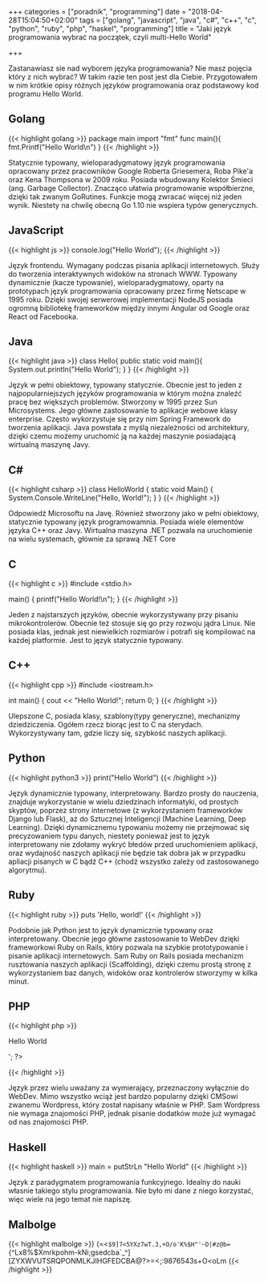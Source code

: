+++
categories = ["poradnik", "programming"]
date = "2018-04-28T15:04:50+02:00"
tags = ["golang", "javascript", "java", "c#", "c++", "c", "python", "ruby", "php", "haskel", "programming"]
title = "Jaki język programowania wybrać na początek, czyli multi-Hello World"

+++

Zastanawiasz sie nad wyborem języka programowania? Nie masz pojęcia który z nich wybrać?
W takim razie ten post jest dla Ciebie. Przygotowałem w nim krótkie opisy różnych języków
programowania oraz podstawowy kod programu Hello World.

<!--more-->
Golang
------
{{< highlight golang >}}
package main
import "fmt"
func main(){
	fmt.Printf("Hello World\n")
}
{{< /highlight >}}

Statycznie typowany, wieloparadygmatowy język programowania opracowany przez pracowników
Google Roberta Griesemera, Roba Pike'a oraz Kena Thompsona w 2009 roku. Posiada wbudowany
Kolektor Śmieci (ang. Garbage Collector). Znacząco ułatwia programowanie współbierzne,
dzięki tak zwanym GoRutines. Funkcje mogą zwracać więcej niż jeden wynik. Niestety na
chwilę obecną Go 1.10 nie wspiera typów generycznych.

JavaScript
----------
{{< highlight js >}}
console.log("Hello World");
{{< /highlight >}}

Język frontendu. Wymagany podczas pisania aplikacji internetowych. Służy do tworzenia
interaktywnych widoków na stronach WWW. Typowany dynamicznie (kacze typowanie),
wieloparadygmatowy, oparty na prototypach język programowania opracowany przez firmę
Netscape w 1995 roku. Dzięki swojej serwerowej implementacji NodeJS posiada ogromną
bibliotekę frameworków między innymi Angular od Google oraz React od Facebooka. 

Java
----
{{< highlight java >}}
class Hello{
	public static void main(){
		System.out.println("Hello World");
	}
}
{{< /highlight >}}

Język w pełni obiektowy, typowany statycznie. Obecnie jest to jeden z najpopularniejszych
języków programowania w którym można znaleźć pracę bez większych problemów. Stworzony
w 1995 przez Sun Microsystems. Jego główne zastosowanie to aplikacje webowe klasy
enterprise. Często wykorzystuje się przy nim Spring Framework do tworzenia aplikacji.
Java powstała  z myślą niezależności od architektury, dzięki czemu możemy uruchomić
ją na każdej maszynie posiadającą wirtualną maszynę Javy.

C#
--
{{< highlight csharp >}}
class HelloWorld
{
    static void Main()
    {
        System.Console.WriteLine("Hello, World!");
    }
}
{{< /highlight >}}

Odpowiedź Microsoftu na Javę. Również stworzony jako w pełni obiektowy, statycznie
typowany język programowamnia. Posiada wiele elementów języka C++ oraz Javy.
Wirtualna maszyna .NET pozwala na uruchomienie na wielu systemach, głównie za sprawą
.NET Core

C
-
{{< highlight c >}}
#include <stdio.h>

main()
{
    printf("Hello World!\n");
}
{{< /highlight >}}

Jeden z najstarszych języków, obecnie wykorzystywany przy pisaniu mikrokontrolerów.
Obecnie też stosuje się go przy rozwoju jądra Linux. Nie posiada klas, jednak jest
niewielkich rozmiarów i potrafi się kompilować na każdej platformie. Jest to język
statycznie typowany.

C++
---
{{< highlight cpp >}}
#include <iostream.h>

int main()
{
    cout << "Hello World!";
    return 0;
}
{{< /highlight >}}

Ulepszone C, posiada klasy, szablony(typy generyczne), mechanizmy dziedziczenia.
Ogółem rzecz biorąc jest to C na sterydach. Wykorzystywany tam, gdzie liczy się,
szybkość naszych aplikacji.

Python
------
{{< highlight python3 >}}
print("Hello World")
{{< /highlight >}}

Język dynamicznie typowany, interpretowany. Bardzo prosty do nauczenia, znajduje
wykorzystanie w wielu dziedzinach informatyki, od prostych skyptów, poprzez strony
internetowe (z wykorzystaniem frameworków Django lub Flask), aż do Sztucznej
Inteligencji (Machine Learning, Deep Learning). Dzięki dynamicznemu typowaniu
możemy nie przejmować się precyzowaniem typu danych, niestety ponieważ jest to
język interpretowany nie zdołamy wykryć błedów przed uruchomieniem aplikacji, oraz
wydajność naszych aplikacji nie będzie tak dobra jak w przypadku apliacji
pisanych w C bądź C++ (chodź wszystko zależy od zastosowanego algorytmu).

Ruby
----
{{< highlight ruby >}}
puts 'Hello, world!'
{{< /highlight >}}

Podobnie jak Python jest to język dynamicznie typowany oraz interpretowany.
Obecnie jego główne zastosowanie to WebDev dzięki frameworkowi Ruby on Rails,
który pozwala na szybkie prototypowanie i pisanie aplikacji internetowych.
Sam Ruby on Rails posiada mechanizm rusztowania naszych aplikacji (Scaffolding),
dzięki czemu prostą stronę z wykorzystaniem baz danych, widoków oraz kontrolerów
stworzymy w kilka minut.

PHP
---
{{< highlight php >}}
<?php echo '<p>Hello World</p>'; ?> 
{{< /highlight >}}

Język przez wielu uważany za wymierający, przeznaczony wyłącznie do WebDev.
Mimo wszystko wciąż jest bardzo popularny dzięki CMSowi zwanemu Wordpress, który
został napisany właśnie w PHP. Sam Wordpress nie wymaga znajomości PHP, jednak
pisanie dodatków może już wymagać od nas znajomości PHP.

Haskell
-------
{{< highlight haskell >}}
main = putStrLn "Hello World"
{{< /highlight >}}

Język z paradygmatem programowania funkcyjnego. Idealny do nauki własnie takiego
stylu programowania. Nie było mi dane z niego korzystać, więc wiele na jego temat
nie napiszę.

Malbolge
--------
{{< highlight malbolge >}}
(=<`$9]7<5YXz7wT.3,+O/o'K%$H"'~D|#z@b=`{^Lx8%$Xmrkpohm-kNi;gsedcba`_^]\[ZYXWVUTSRQPONMLKJIHGFEDCBA@?>=<;:9876543s+O<oLm
{{< /highlight >}}